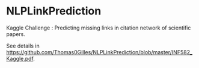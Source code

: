 # NLPLinkPrediction

Kaggle Challenge : Predicting missing links in citation network of scientific papers.

See details in https://github.com/Thomas0Gilles/NLPLinkPrediction/blob/master/INF582_Kaggle.pdf.
